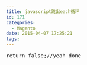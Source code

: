 ```yaml
---
title: javascript跳出each循环
id: 171
categories:
  - Magento
date: 2015-04-07 17:25:21
tags:
---
```


<pre class="lang:default decode:true ">return false;//yeah done</pre>
&nbsp;